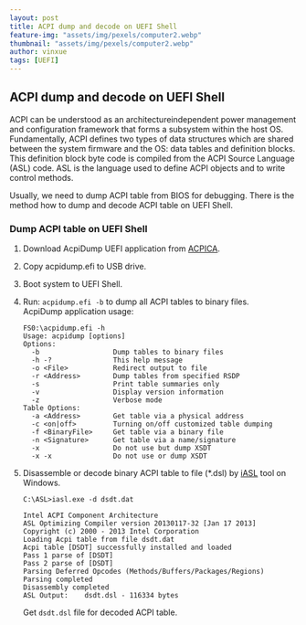 ```yaml
---
layout: post
title: ACPI dump and decode on UEFI Shell
feature-img: "assets/img/pexels/computer2.webp"
thumbnail: "assets/img/pexels/computer2.webp"
author: vinxue
tags: [UEFI]
---
```


## ACPI dump and decode on UEFI Shell

ACPI can be understood as an architecture­independent power management and configuration framework that forms a subsystem within the host OS.
Fundamentally, ACPI defines two types of data structures which are shared between the system firmware and the OS: data tables and definition blocks.
This definition block byte code is compiled from the ACPI Source Language (ASL) code. ASL is the language used to define ACPI objects and to write control methods.

Usually, we need to dump ACPI table from BIOS for debugging. There is the method how to dump and decode ACPI table on UEFI Shell.

### Dump ACPI table on UEFI Shell

1. Download AcpiDump UEFI application from [ACPICA](https://acpica.org/downloads/uefi-support).
1. Copy acpidump.efi to USB drive.
1. Boot system to UEFI Shell.
1. Run: `acpidump.efi -b` to dump all ACPI tables to binary files.<br>
   AcpiDump application usage:

   ```
   FS0:\acpidump.efi -h
   Usage: acpidump [options]
   Options:
     -b                  Dump tables to binary files
     -h -?               This help message
     -o <File>           Redirect output to file
     -r <Address>        Dump tables from specified RSDP
     -s                  Print table summaries only
     -v                  Display version information
     -z                  Verbose mode
   Table Options:
     -a <Address>        Get table via a physical address
     -c <on|off>         Turning on/off customized table dumping
     -f <BinaryFile>     Get table via a binary file
     -n <Signature>      Get table via a name/signature
     -x                  Do not use but dump XSDT
     -x -x               Do not use or dump XSDT
   ```
1. Disassemble or decode binary ACPI table to file (*.dsl) by [iASL](https://acpica.org/downloads/binary-tools) tool on Windows.

   ```
   C:\ASL>iasl.exe -d dsdt.dat

   Intel ACPI Component Architecture
   ASL Optimizing Compiler version 20130117-32 [Jan 17 2013]
   Copyright (c) 2000 - 2013 Intel Corporation
   Loading Acpi table from file dsdt.dat
   Acpi table [DSDT] successfully installed and loaded
   Pass 1 parse of [DSDT]
   Pass 2 parse of [DSDT]
   Parsing Deferred Opcodes (Methods/Buffers/Packages/Regions)
   Parsing completed
   Disassembly completed
   ASL Output:    dsdt.dsl - 116334 bytes
   ```
   Get `dsdt.dsl` file for decoded ACPI table.
